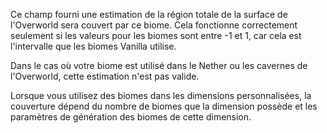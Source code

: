 Ce champ fourni une estimation de la région totale de la surface de l'Overworld sera couvert
par ce biome. Cela fonctionne correctement seulement si les valeurs pour les biomes sont entre
-1 et 1, car cela est l'intervalle que les biomes Vanilla utilise.

Dans le cas où votre biome est utilisé dans le Nether ou les cavernes de l'Overworld,
cette estimation n'est pas valide.

Lorsque vous utilisez des biomes dans les dimensions personnalisées, la couverture dépend du nombre
de biomes que la dimension possède et les paramètres de génération des biomes de cette dimension.